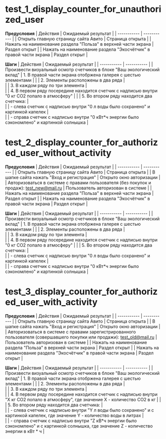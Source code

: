 # test_1_display_counter_for_unauthorized_user

**Предусловия**
| Действия | Ожидаемый результат |
| ----------- | ----------- |
| Открыть главную страницу сайта Авито    | Страница открыта   |
| Нажать на наименование раздела "Польза" в верхней части экрана    | Раздел открыт   |
| Нажать на наименование раздела "Экосчётчик" в правой части экрана    | Раздел открыт   |

**Шаги**
| Действия | Ожидаемый результат |
| ----------- | ----------- |
| Произвести визуальный осмотр счетчиков в блоке "Ваш экологический вклад"    | 1. В правой части экрана отобржена галерея с шестью элементами   | 
|     | 2. Элементы расположены в два ряда   |  
|     | 3. В каждом ряду по три элемента   |  
|     | 4. В первом ряду посередине находится счетчик с надписью внутри "0 кг CO2 попало в атмосферу"   | 
|     | 5. Во втором ряду находится два счетчика:   |  
|     | - слева счетчик с надписью внутри "0 л воды было сохранено" и картинкой капелек   |  
|     | - справа счетчик с надписью внутри "0 кВт*ч энергии было сэкономлено" и картинкой солнышка   | 



# test_2_display_counter_for_authorized_user_without_activity

**Предусловия**
| Действия | Ожидаемый результат |
| ----------- | ----------- |
| Открыть главную страницу сайта Авито    | Страница открыта   |
| В шапке сайта нажать "Вход и регистрация"    | Открыто окно авторизации   |
| Авторизоваться в системе с правами пользователя (без покупок и продаж): test_new@mail.ru    | Пользователь авторизован в системе   |
| Нажать на наименование раздела "Польза" в верхней части экрана    | Раздел открыт   |
| Нажать на наименование раздела "Экосчётчик" в правой части экрана    | Раздел открыт   |

**Шаги**
| Действия | Ожидаемый результат |
| ----------- | ----------- |
| Произвести визуальный осмотр счетчиков в блоке "Ваш экологический вклад"    | 1. В правой части экрана отобржена галерея с шестью элементами   | 
|     | 2. Элементы расположены в два ряда   |  
|     | 3. В каждом ряду по три элемента   |  
|     | 4. В первом ряду посередине находится счетчик с надписью внутри "0 кг CO2 попало в атмосферу"   | 
|     | 5. Во втором ряду находится два счетчика:   |  
|     | - слева счетчик с надписью внутри "0 л воды было сохранено" и картинкой капелек   |  
|     | - справа счетчик с надписью внутри "0 кВт*ч энергии было сэкономлено" и картинкой солнышка   | 



# test_3_display_counter_for_authorized_user_with_activity

**Предусловия**
| Действия | Ожидаемый результат |
| ----------- | ----------- |
| Открыть главную страницу сайта Авито    | Страница открыта   |
| В шапке сайта нажать "Вход и регистрация"    | Открыто окно авторизации   |
| Авторизоваться в системе с правами зарегистрированного пользователя (совершавшего покупки или продажи): test_old@mail.ru    | Пользователь авторизован в системе   |
| Нажать на наименование раздела "Польза" в верхней части экрана    | Раздел открыт   |
| Нажать на наименование раздела "Экосчётчик" в правой части экрана    | Раздел открыт   |

**Шаги**
| Действия | Ожидаемый результат |
| ----------- | ----------- |
| Произвести визуальный осмотр счетчиков в блоке "Ваш экологический вклад"    | 1. В правой части экрана отобржена галерея с шестью элементами   | 
|     | 2. Элементы расположены в два ряда   |  
|     | 3. В каждом ряду по три элемента   |  
|     | 4. В первом ряду посередине находится счетчик с надписью внутри "Х кг CO2 попало в атмосферу", где значение X - количество CO2 в кг   | 
|     | 5. Во втором ряду находится два счетчика:   |  
|     | - слева счетчик с надписью внутри "Y л воды было сохранено" и с картинкой капелек, где значение Y - количество воды в литрах   |  
|     | - справа счетчик с надписью внутри "Z кВ*ч энергии было сэкономлено" и с картинкой солнышка, где значение Z - количество энергии в кВт * ч   | 
